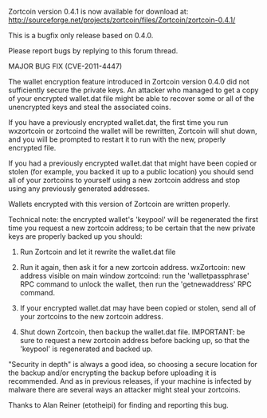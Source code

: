 Zortcoin version 0.4.1 is now available for download at:
http://sourceforge.net/projects/zortcoin/files/Zortcoin/zortcoin-0.4.1/

This is a bugfix only release based on 0.4.0.

Please report bugs by replying to this forum thread.

MAJOR BUG FIX  (CVE-2011-4447)

The wallet encryption feature introduced in Zortcoin version 0.4.0 did not sufficiently secure the private keys. An attacker who
managed to get a copy of your encrypted wallet.dat file might be able to recover some or all of the unencrypted keys and steal the
associated coins.

If you have a previously encrypted wallet.dat, the first time you run wxzortcoin or zortcoind the wallet will be rewritten, Zortcoin will
shut down, and you will be prompted to restart it to run with the new, properly encrypted file.

If you had a previously encrypted wallet.dat that might have been copied or stolen (for example, you backed it up to a public
location) you should send all of your zortcoins to yourself using a new zortcoin address and stop using any previously generated addresses.

Wallets encrypted with this version of Zortcoin are written properly.

Technical note: the encrypted wallet's 'keypool' will be regenerated the first time you request a new zortcoin address; to be certain that the
new private keys are properly backed up you should:

1. Run Zortcoin and let it rewrite the wallet.dat file

2. Run it again, then ask it for a new zortcoin address.
wxZortcoin: new address visible on main window
zortcoind: run the 'walletpassphrase' RPC command to unlock the wallet,  then run the 'getnewaddress' RPC command.

3. If your encrypted wallet.dat may have been copied or stolen, send all of your zortcoins to the new zortcoin address.

4. Shut down Zortcoin, then backup the wallet.dat file.
IMPORTANT: be sure to request a new zortcoin address before backing up, so that the 'keypool' is regenerated and backed up.

"Security in depth" is always a good idea, so choosing a secure location for the backup and/or encrypting the backup before uploading it is recommended. And as in previous releases, if your machine is infected by malware there are several ways an attacker might steal your zortcoins.

Thanks to Alan Reiner (etotheipi) for finding and reporting this bug.
